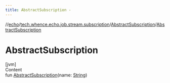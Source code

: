 ```yaml
---
title: AbstractSubscription -
---
```

//[echo](../../index.md)/[tech.whence.echo.job.stream.subscription](../index.md)/[AbstractSubscription](index.md)/[AbstractSubscription](-abstract-subscription.md)



# AbstractSubscription  
[jvm]  
Content  
fun [AbstractSubscription](-abstract-subscription.md)(name: [String](https://kotlinlang.org/api/latest/jvm/stdlib/kotlin/-string/index.html))  



